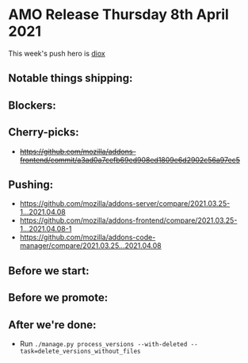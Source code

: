 # AMO Release Thursday 8th April 2021

This week's push hero is [diox](https://github.com/diox)

## Notable things shipping:

## Blockers:

## Cherry-picks:
- ~~https://github.com/mozilla/addons-frontend/commit/a3ad0a7cefb69ed908ed1809e6d2902c56a97ec5~~

## Pushing:

- https://github.com/mozilla/addons-server/compare/2021.03.25-1...2021.04.08
- https://github.com/mozilla/addons-frontend/compare/2021.03.25-1...2021.04.08-1
- https://github.com/mozilla/addons-code-manager/compare/2021.03.25...2021.04.08

## Before we start:

## Before we promote:

## After we're done:
- Run `./manage.py process_versions --with-deleted --task=delete_versions_without_files`
